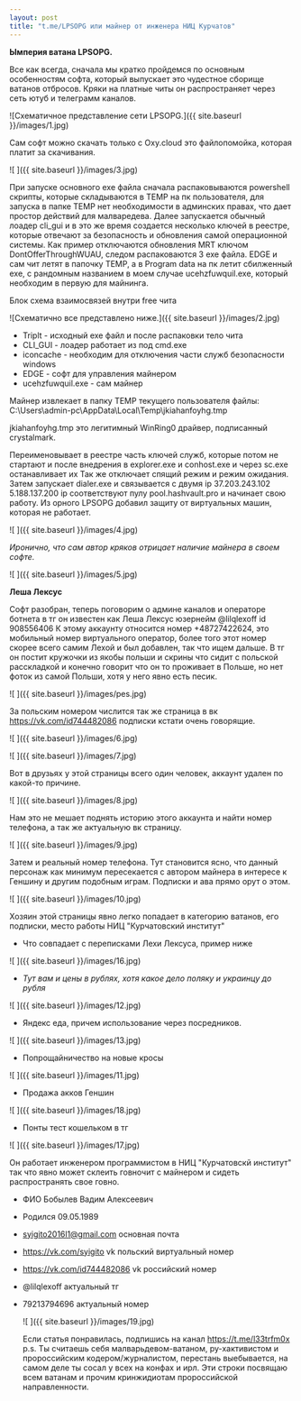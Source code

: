 ```yaml
---
layout: post
title: "t.me/LPSOPG или майнер от инженера НИЦ Курчатов"
---
```


**Ымперия ватана LPSOPG.**

Все как всегда, сначала мы кратко пройдемся по основным особенностям софта, который выпускает это чудестное сборище ватанов отбросов. 
Кряки на платные читы он распространяет через сеть ютуб и телеграмм каналов. 

![Схематичное представление сети LPSOPG.]({{ site.baseurl }}/images/1.jpg)

Сам софт можно скачать только с Oxy.cloud это файлопомойка, которая платит за скачивания.

![ ]({{ site.baseurl }}/images/3.jpg)

При запуске основного exe файла сначала распаковываются powershell скрипты, которые складываются в TEMP на пк пользователя, для запуска в папке TEMP нет необходимости в админских правах, что дает простор действий для малваредева. 
Далее запускается обычный лоадер cli_gui и в это же время создается несколько ключей в реестре, которые отвечают за безопасность и обновления самой операционной системы. Как пример отключаются обновления MRT ключом DontOfferThroughWUAU, следом распаковаются 3 exe файла. EDGE и сам чит летят в папочку TEMP, а в Program data на пк летит сбилженный exe, с рандомным названием в моем случае ucehzfuwquil.exe, который необходим в первую для майнинга. 

Блок схема взаимосвязей внутри free чита

![Схематично все представлено ниже.]({{ site.baseurl }}/images/2.jpg)

- Triplt - исходный exe файл и после распаковки тело чита
- CLI_GUI - лоадер работает из под cmd.exe
- iconcache - необходим для отключения части служб безопасности windows
- EDGE - софт для управления майнером
- ucehzfuwquil.exe - сам майнер

Майнер извлекает в папку TEMP текущего пользователя файлы:
C:\Users\admin-pc\AppData\Local\Temp\jkiahanfoyhg.tmp

jkiahanfoyhg.tmp это легитимный WinRing0 драйвер, подписанный crystalmark.

Переименовывает в реестре часть ключей служб, которые потом не стартают и после внедрения в explorer.exe и conhost.exe и через sc.exe останавливает их
Так же отключает спящий режим и режим ожидания. 
Затем запускает dialer.exe и связывается с двумя ip 
37.203.243.102
5.188.137.200
ip соответствуют пулу pool.hashvault.pro
и начинает свою работу. 
Из орного LPSOPG добавил защиту от виртуальных машин, которая не работает.

![ ]({{ site.baseurl }}/images/4.jpg)

*Иронично, что сам автор кряков отрицает наличие майнера в своем софте.*

![ ]({{ site.baseurl }}/images/5.jpg)

**Леша Лексус**

Софт разобран, теперь поговорим о админе каналов и операторе ботнета в тг он известен как Леша Лексус юзернейм @lilqlexoff id 908556406
К этому аккаунту относится номер +48727422624, это мобильный номер виртуального оператор, более того этот номер скорее всего самим Лехой и был добавлен, так что ищем дальше. В тг он постит кружочки из якобы польши и скрины что сидит с польской расскладкой и конечно говорит что он то проживает в Польше, но нет фоток из самой Польши, хотя у него явно есть песик. 

![ ]({{ site.baseurl }}/images/pes.jpg)

За польским номером числится так же страница в вк https://vk.com/id744482086 подписки кстати очень говорящие.

![ ]({{ site.baseurl }}/images/6.jpg)

![ ]({{ site.baseurl }}/images/7.jpg)

Вот в друзьях у этой страницы всего один человек, аккаунт удален по какой-то причине.

![ ]({{ site.baseurl }}/images/8.jpg)

Нам это не мешает поднять историю этого аккаунта и найти номер телефона, а так же актуальную вк страницу.

![ ]({{ site.baseurl }}/images/9.jpg)

Затем и реальный номер телефона. Тут становится ясно, что данный персонаж как минимум пересекается с автором майнера в интересе к Геншину и другим подобным играм. Подписки и ава прямо орут о этом. 

![ ]({{ site.baseurl }}/images/10.jpg)

Хозяин этой страницы явно легко попадает в категорию ватанов, его подписки, место работы НИЦ "Курчатовский институт" 
- Что совпадает с переписками Лехи Лексуса, пример ниже

![ ]({{ site.baseurl }}/images/16.jpg)

- *Тут вам и цены в рублях, хотя какое дело поляку и украинцу до рубля*

![ ]({{ site.baseurl }}/images/12.jpg)

- Яндекс еда, причем использование через посредников.

![ ]({{ site.baseurl }}/images/13.jpg)

- Попрощайничество на новые кросы
  
![ ]({{ site.baseurl }}/images/11.jpg)

- Продажа акков Геншин
  
![ ]({{ site.baseurl }}/images/18.jpg)

- Понты тест кошельком в тг

![ ]({{ site.baseurl }}/images/17.jpg)

Он работает инженером программистом в НИЦ "Курчатовскй институт" так что явно может склеить говночит с майнером и сидеть распространять свое говно.
- ФИО Бобылев Вадим Алексеевич 
- Родился 09.05.1989
- syigito2016l1@gmail.com основная почта
- https://vk.com/syigito vk польский виртуальный номер
- https://vk.com/id744482086 vk российский номер
- @lilqlexoff актуальный тг
- 79213794696 актуальный номер

  ![ ]({{ site.baseurl }}/images/19.jpg)

  Если статья понравилась, подпишись на канал https://t.me/l33trfm0x
p.s. Ты считаешь себя малварьдевом-ватаном, ру-хактивистом и пророссийским кодером/журналистом, перестань выебывается, на самом деле ты сосал у всех на конфах и ирл. Эти строки посвящаю всем ватанам и прочим кринжидиотам пророссийской направленности. 
